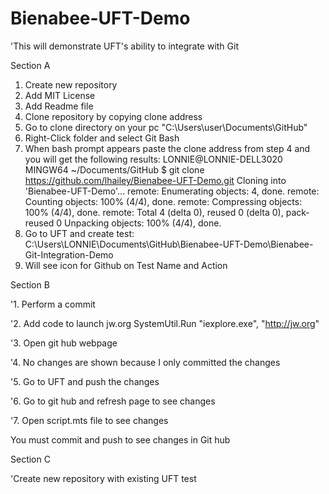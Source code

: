 # Bienabee-UFT-Demo
'This will demonstrate UFT's ability to integrate with Git

Section A
1. Create new repository
2. Add MIT License
3. Add Readme file
4. Clone repository by copying clone address
5. Go to clone directory on your pc "C:\Users\user\Documents\GitHub"
6. Right-Click folder and select Git Bash
7. When bash prompt appears paste the clone address from step 4 and you will get the following results:
	LONNIE@LONNIE-DELL3020 MINGW64 ~/Documents/GitHub
	$ git clone https://github.com/lhailey/Bienabee-UFT-Demo.git
	Cloning into 'Bienabee-UFT-Demo'...
	remote: Enumerating objects: 4, done.
	remote: Counting objects: 100% (4/4), done.
	remote: Compressing objects: 100% (4/4), done.
	remote: Total 4 (delta 0), reused 0 (delta 0), pack-reused 0
	Unpacking objects: 100% (4/4), done.
8. Go to UFT and create test:
	C:\Users\LONNIE\Documents\GitHub\Bienabee-UFT-Demo\Bienabee-Git-Integration-Demo
9. Will see icon for Github on Test Name and Action

Section B

'1. Perform a commit

'2. Add code to launch jw.org
SystemUtil.Run "iexplore.exe", "http://jw.org"

'3. Open git hub webpage

'4. No changes are shown because I only committed the changes

'5. Go to UFT and push the changes

'6. Go to git hub and refresh page to see changes

'7. Open script.mts file to see changes

You must commit and push to see changes in Git hub

Section C

'Create new repository with existing UFT test



